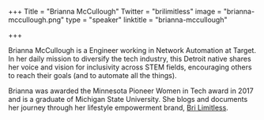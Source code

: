 +++
Title = "Brianna McCullough"
Twitter = "brilimitless"
image = "brianna-mccullough.png"
type = "speaker"
linktitle = "brianna-mccullough"

+++

Brianna McCullough is a Engineer working in Network Automation at Target. In her daily mission to diversify the tech industry, this Detroit native shares her voice and vision for inclusivity across STEM fields, encouraging others to reach their goals (and to automate all the things).

Brianna was awarded the Minnesota Pioneer Women in Tech award in 2017 and is a graduate of Michigan State University. She blogs and documents her journey through her lifestyle empowerment brand, [Bri Limitless](https://www.brilimitless.com/).
